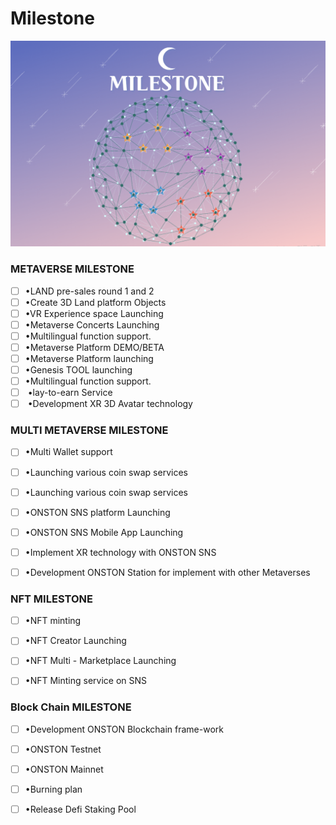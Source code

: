 # Milestone

![](<../.gitbook/assets/image (8).png>)

### METAVERSE MILESTONE&#x20;

* [ ] •LAND pre-sales round 1 and 2&#x20;
* [ ] •Create 3D Land platform Objects&#x20;
* [ ] •VR Experience space Launching
* [ ] •Metaverse Concerts Launching&#x20;
* [ ] •Multilingual function support.&#x20;
* [ ] •Metaverse Platform DEMO/BETA&#x20;
* [ ] •Metaverse Platform launching&#x20;
* [ ] •Genesis TOOL launching&#x20;
* [ ] •Multilingual function support.
* [ ] &#x20;•lay-to-earn Service
* [ ] &#x20;•Development XR 3D Avatar technology

### MULTI METAVERSE MILESTONE

* [ ] •Multi Wallet support&#x20;
* [ ] •Launching various coin swap services&#x20;
* [ ] •Launching various coin swap services&#x20;
* [ ] •ONSTON SNS platform Launching&#x20;
* [ ] •ONSTON SNS Mobile App Launching&#x20;
* [ ] •Implement XR technology with ONSTON SNS&#x20;
*   [ ] •Development ONSTON Station for implement with other Metaverses



### NFT MILESTONE&#x20;

* [ ] •NFT minting&#x20;
* [ ] •NFT Creator Launching&#x20;
* [ ] •NFT Multi - Marketplace Launching
*   [ ] •NFT Minting service on SNS



### Block Chain MILESTONE

* [ ] •Development ONSTON Blockchain frame-work&#x20;
* [ ] •ONSTON Testnet&#x20;
* [ ] •ONSTON Mainnet&#x20;
* [ ] •Burning plan&#x20;
*   [ ] •Release Defi Staking Pool





